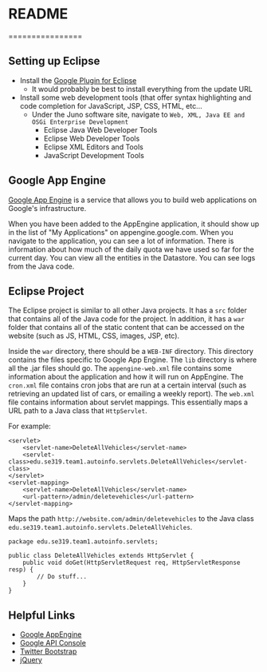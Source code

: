 # README #
================

## Setting up Eclipse ##

*	Install the [Google Plugin for Eclipse](https://developers.google.com/eclipse/docs/download)
	*	It would probably be best to install everything from the update URL
*	Install some web development tools (that offer syntax highlighting and code completion for
JavaScript, JSP, CSS, HTML, etc...
	*	Under the Juno software site, navigate to `Web, XML, Java EE and OSGi Enterprise Development`
		*	Eclipse Java Web Developer Tools
		*	Eclipse Web Developer Tools
		*	Eclipse XML Editors and Tools
		*	JavaScript Development Tools

## Google App Engine ##

[Google App Engine](http://appengine.google.com/) is a service that allows you to build
web applications on Google's infrastructure.

When you have been added to the AppEngine application, it should show up in the list of
"My Applications" on appengine.google.com. When you navigate to the application, you can see
a lot of information. There is information about how much of the daily quota we have used so
far for the current day. You can view all the entities in the Datastore. You can see logs
from the Java code.

## Eclipse Project ##

The Eclipse project is similar to all other Java projects. It has a `src` folder that contains
all of the Java code for the project. In addition, it has a `war` folder that contains all
of the static content that can be accessed on the website (such as JS, HTML, CSS, images,
JSP, etc).

Inside the `war` directory, there should be a `WEB-INF` directory. This directory contains
the files specific to Google App Engine. The `lib` directory is where all the .jar files
should go.  The `appengine-web.xml` file contains some information about the application
and how it will run on AppEngine. The `cron.xml` file contains cron jobs that are run at
a certain interval (such as retrieving an updated list of cars, or emailing a weekly report).
The `web.xml` file contains information about servlet mappings. This essentially maps a
URL path to a Java class that `HttpServlet`.

For example:

	<servlet>
		<servlet-name>DeleteAllVehicles</servlet-name>
		<servlet-class>edu.se319.team1.autoinfo.servlets.DeleteAllVehicles</servlet-class>
	</servlet>
	<servlet-mapping>
		<servlet-name>DeleteAllVehicles</servlet-name>
		<url-pattern>/admin/deletevehicles</url-pattern>
	</servlet-mapping>

Maps the path `http://website.com/admin/deletevehicles` to the Java class `edu.se319.team1.autoinfo.servlets.DeleteAllVehicles`.

	package edu.se319.team1.autoinfo.servlets;
	
	public class DeleteAllVehicles extends HttpServlet {
		public void doGet(HttpServletRequest req, HttpServletResponse resp) {
			// Do stuff...
		}
	}

## Helpful Links ##

*	[Google AppEngine](https://appengine.google.com/)
*	[Google API Console](https://code.google.com/apis/console/)
*	[Twitter Bootstrap](http://twitter.github.com/bootstrap)
*	[jQuery](http://jquery.com/)
